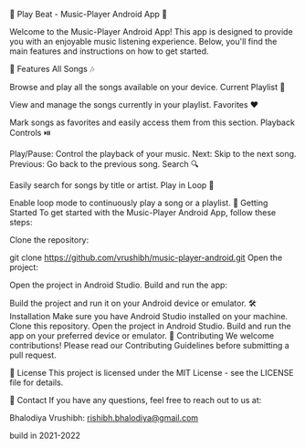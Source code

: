 🎵 Play Beat - Music-Player Android App 🎵

Welcome to the Music-Player Android App! This app is designed to provide you with an enjoyable music listening experience. Below, you'll find the main features and instructions on how to get started.

📲 Features
All Songs 🎶

Browse and play all the songs available on your device.
Current Playlist 📃

View and manage the songs currently in your playlist.
Favorites ❤️

Mark songs as favorites and easily access them from this section.
Playback Controls ⏯️

Play/Pause: Control the playback of your music.
Next: Skip to the next song.
Previous: Go back to the previous song.
Search 🔍

Easily search for songs by title or artist.
Play in Loop 🔁

Enable loop mode to continuously play a song or a playlist.
🚀 Getting Started
To get started with the Music-Player Android App, follow these steps:

Clone the repository:

git clone https://github.com/vrushibh/music-player-android.git
Open the project:

Open the project in Android Studio.
Build and run the app:

Build the project and run it on your Android device or emulator.
🛠️ Installation
Make sure you have Android Studio installed on your machine.
Clone this repository.
Open the project in Android Studio.
Build and run the app on your preferred device or emulator.
🤝 Contributing
We welcome contributions! Please read our Contributing Guidelines before submitting a pull request.

📄 License
This project is licensed under the MIT License - see the LICENSE file for details.

📧 Contact
If you have any questions, feel free to reach out to us at:

Bhalodiya Vrushibh: rishibh.bhalodiya@gmail.com

build in 2021-2022
